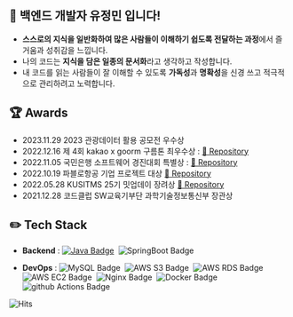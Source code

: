 
## 🌱 백엔드 개발자 유정민 입니다!
- **스스로의 지식을 일반화하여 많은 사람들이 이해하기 쉽도록 전달하는 과정**에서 즐거움과 성취감을 느낍니다.
- 나의 코드는 **지식을 담은 일종의 문서화**라고 생각하고 작성합니다.
- 내 코드를 읽는 사람들이 잘 이해할 수 있도록 **가독성**과 **명확성**을 신경 쓰고 적극적으로 관리하려고 노력합니다.


## 🏆 Awards
- 2023.11.29 2023 관광데이터 활용 공모전 우수상
- 2022.12.16 제 4회 kakao x goorm 구름톤 최우수상 : [🔗 Repository](https://github.com/Jeongminyooa/MyTamla-BackEnd)
- 2022.11.05 국민은행 소프트웨어 경진대회 특별상 : [🔗 Repository](https://github.com/Jeongminyooa/ReValue-BackEnd)
- 2022.10.19 파블로항공 기업 프로젝트 대상 [🔗 Repository](https://github.com/Jeongminyooa/Pablo-air-assignment-qr-scan)
- 2022.05.28 KUSITMS 25기 밋업데이 장려상 [🔗 Repository](https://github.com/Jeongminyooa/forPet-backend)
- 2021.12.28 코드클럽 SW교육기부단 과학기술정보통신부 장관상

## ✏️ **Tech Stack** 

- **Backend** : 
[![Java Badge](https://img.shields.io/badge/Java-007396?style=flat&logo=Java&logoColor=white)](https://github.com/Jeongminyooa/Algorithm_Java)&nbsp;
![SpringBoot Badge](https://img.shields.io/badge/Spring&nbsp;Boot-6DB33F?style=flat&logo=springboot&logoColor=white)

- **DevOps** : 
![MySQL Badge](https://img.shields.io/badge/MySQL-4479A1?style=flat&logo=MySQL&logoColor=white)&nbsp;
![AWS S3 Badge](https://img.shields.io/badge/Amazon&nbsp;S3-569A31?style=flat&logo=AWS-S3&logoColor=white)&nbsp; 
![AWS RDS Badge](https://img.shields.io/badge/Amazon&nbsp;RDS-527FFF?style=flat&logo=AWS-RDS&logoColor=white)&nbsp; 
![AWS EC2 Badge](https://img.shields.io/badge/Amazon&nbsp;EC2-FF9900?style=flat&logo=AWS-EC2&logoColor=white)&nbsp; 
![Nginx Badge](https://img.shields.io/badge/NGINX-009639?style=flat&logo=NGINX&logoColor=white)&nbsp; 
![Docker Badge](https://img.shields.io/badge/Docker-2496ED?style=flat&logo=Docker&logoColor=white)&nbsp; 
![github Actions Badge](https://img.shields.io/badge/GitHub&nbsp;Actions-2088FF?style=flat&logo=GitHub-Actions&logoColor=white)&nbsp; 

![Hits](https://hits.seeyoufarm.com/api/count/incr/badge.svg?url=https%3A%2F%2Fgithub.com%2FJeongminyooa%2Fhit-counter&count_bg=%23CBC5C5&title_bg=%23000000&icon=github.svg&icon_color=%23CBC5C5&title=today+%2F+total&edge_flat=true)

